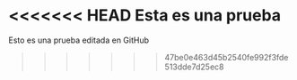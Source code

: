 <<<<<<< HEAD
Esta es una prueba
=======
Esto es una prueba editada en GitHub
>>>>>>> 47be0e463d45b2540fe992f3fde513dde7d25ec8
